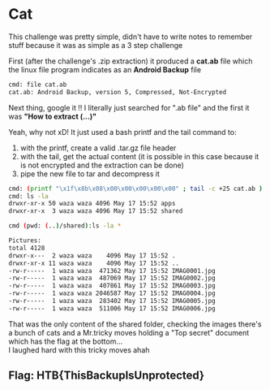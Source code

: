 # Cat

This challenge was pretty simple, didn't have to write notes to remember stuff because it was as simple as a 3 step challenge <br>

First (after the challenge's .zip extraction) it produced a **cat.ab** file which the linux file program indicates as an **Android Backup** file 

```bash
cmd: file cat.ab
cat.ab: Android Backup, version 5, Compressed, Not-Encrypted
```

Next thing, google it !! I literally just searched for ".ab file" and the first it was **"How to extract (...)"**<br>

Yeah, why not xD! It just used a bash printf and the tail command to:
1. with the printf, create a valid .tar.gz file header
2. with the tail, get the actual content (it is possible in this case because it is not encrypted and the extraction can be done)
3. pipe the new file to tar and decompress it

```bash
cmd: (printf "\x1f\x8b\x08\x00\x00\x00\x00\x00" ; tail -c +25 cat.ab ) |  tar xfvz -
cmd: ls -la
drwxr-xr-x 50 waza waza 4096 May 17 15:52 apps
drwxr-xr-x  3 waza waza 4096 May 17 15:52 shared

cmd (pwd: (..)/shared):ls -la *

Pictures:
total 4128
drwxr-x---  2 waza waza    4096 May 17 15:52 .
drwxr-xr-x 11 waza waza    4096 May 17 15:52 ..
-rw-r-----  1 waza waza  471362 May 17 15:52 IMAG0001.jpg
-rw-r-----  1 waza waza  487069 May 17 15:52 IMAG0002.jpg
-rw-r-----  1 waza waza  407861 May 17 15:52 IMAG0003.jpg
-rw-r-----  1 waza waza 2046587 May 17 15:52 IMAG0004.jpg
-rw-r-----  1 waza waza  283402 May 17 15:52 IMAG0005.jpg
-rw-r-----  1 waza waza  511006 May 17 15:52 IMAG0006.jpg
```

That was the only content of the shared folder, checking the images there's a bunch of cats and a Mr.tricky moves holding a "Top secret" document which has the flag at the bottom... <br>
I laughed hard with this tricky moves ahah

## Flag: HTB{ThisBackupIsUnprotected}


